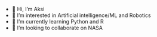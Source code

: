 - 👋 Hi, I’m Aksi
- 👀 I’m interested in Artificial intelligence/ML and Robotics
- 🌱 I’m currently learning Python and R
- 💞️ I’m looking to collaborate on NASA

<!---
aksaule-bagytzhanova/aksaule-bagytzhanova is a ✨ special ✨ repository because its `README.md` (this file) appears on your GitHub profile.
You can click the Preview link to take a look at your changes.
--->

